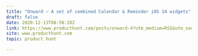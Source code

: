 ```yaml
---
title: "Onward — A set of combined Calendar & Reminder iOS 14 widgets"
draft: false
date: 2020-12-13T08:58:28Z
link: https://www.producthunt.com/posts/onward-4?utm_medium=RSS&utm_source=hune
site: www.producthunt.com
topic: product hunt  

---
```

